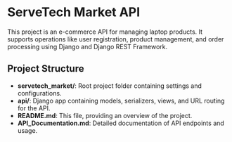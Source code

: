 # ServeTech Market API

This project is an e-commerce API for managing laptop products. It supports operations like user registration, product management, and order processing using Django and Django REST Framework.

## Project Structure

- **servetech_market/**: Root project folder containing settings and configurations.
- **api/**: Django app containing models, serializers, views, and URL routing for the API.
- **README.md**: This file, providing an overview of the project.
- **API_Documentation.md**: Detailed documentation of API endpoints and usage.
